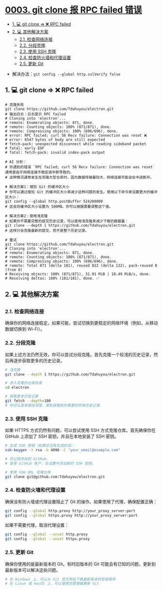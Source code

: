 # [0003. git clone 报 RPC failed 错误](https://github.com/Tdahuyou/git/tree/main/0003.%20git%20clone%20%E6%8A%A5%20RPC%20failed%20%E9%94%99%E8%AF%AF)

<!-- region:toc -->
- [1. 💻 git clone => ❌ RPC failed](#1--git-clone-=>--rpc-failed)
- [2. 💻 其他解决方案](#2--其他解决方案)
  - [2.1. 检查网络连接](#21-检查网络连接)
  - [2.2. 分段克隆](#22-分段克隆)
  - [2.3. 使用 SSH 克隆](#23-使用-ssh-克隆)
  - [2.4. 检查防火墙和代理设置](#24-检查防火墙和代理设置)
  - [2.5. 更新 Git](#25-更新-git)
<!-- endregion:toc -->
- 解决办法：`git config --global http.sslVerify false`

## 1. 💻 git clone => ❌ RPC failed

```shell
# 克隆失败
git clone https://github.com/Tdahuyou/electron.git
# 输出日志：日志提示 RPC failed
# Cloning into 'electron'...
# remote: Enumerating objects: 871, done.
# remote: Counting objects: 100% (871/871), done.
# remote: Compressing objects: 100% (696/696), done.
# error: RPC failed; curl 56 Recv failure: Connection was reset ❌
# error: 6547 bytes of body are still expected
# fetch-pack: unexpected disconnect while reading sideband packet
# fatal: early EOF
# fatal: fetch-pack: invalid index-pack output

# AI 分析：
# 你遇到的错误 `RPC failed; curl 56 Recv failure: Connection was reset` 通常是由于网络连接不稳定或中断导致的。
# 这种情况通常发生在克隆大型仓库时，因为数据传输量较大，网络连接可能会在中途断开。

# 解决方案1：增加 Git 的缓冲区大小
# 你可以通过增加 Git 的缓冲区大小来减少这种问题的发生。使用以下命令来设置更大的缓冲区大小：
git config --global http.postBuffer 524288000
# 这会将缓冲区大小设置为 500MB。你可以根据需要调整这个值。

# 解决方案2：使用浅克隆
# 如果你不需要完整的提交历史记录，可以使用浅克隆来减少下载的数据量：
git clone --depth 1 https://github.com/Tdahuyou/electron.git
# 这样只会克隆最新的提交，而不是整个历史记录。

# 重试
git clone https://github.com/Tdahuyou/electron.git
# Cloning into 'electron'...
# remote: Enumerating objects: 871, done.
# remote: Counting objects: 100% (871/871), done.
# remote: Compressing objects: 100% (696/696), done.
# remote: Total 871 (delta 181), reused 822 (delta 132), pack-reused 0 (from 0)
# Receiving objects: 100% (871/871), 31.91 MiB | 10.49 MiB/s, done.
# Resolving deltas: 100% (181/181), done. ✅
```

## 2. 💻 其他解决方案

### 2.1. 检查网络连接

确保你的网络连接稳定。如果可能，尝试切换到更稳定的网络环境（例如，从移动数据切换到 Wi-Fi）。

### 2.2. 分段克隆

如果上述方法仍然无效，你可以尝试分段克隆。首先克隆一个较浅的历史记录，然后再逐步获取更多的历史记录。


```sh
# 浅克隆
git clone --depth 1 https://github.com/Tdahuyou/electron.git

# 进入克隆的仓库目录
cd electron

# 获取更多历史记录
git fetch --depth=100
# 你可以逐渐增加深度，直到获取到你需要的所有历史记录。
```

### 2.3. 使用 SSH 克隆

如果 HTTPS 方式仍然有问题，可以尝试使用 SSH 方式克隆仓库。首先确保你在 GitHub 上添加了 SSH 密钥，并且在本地安装了 SSH 密钥。

```sh
# 生成 SSH 密钥（如果还没有生成的话）：
ssh-keygen -t rsa -b 4096 -C "your_email@example.com"

# 将公钥添加到 GitHub。
# 登录 GitHub 账户，在设置中添加新的 SSH 密钥。

# 使用 SSH URL 克隆仓库
git clone git@github.com:Tdahuyou/electron.git
```

### 2.4. 检查防火墙和代理设置

确保没有防火墙或代理设置阻止了 Git 的操作。如果使用了代理，确保配置正确：

```sh
git config --global http.proxy http://your_proxy_server:port
git config --global https.proxy http://your_proxy_server:port
```

如果不需要代理，取消代理设置：

```sh
git config --global --unset http.proxy
git config --global --unset https.proxy
```

### 2.5. 更新 Git

确保你使用的是最新版本的 Git。有时旧版本的 Git 可能会有已知的问题，更新到最新版本可以解决这些问题。

```sh
# 在 Windows 上，可以从 Git 官方网站下载最新版本的安装程序
# 在 Linux 或 macOS 上，可以使用包管理器更新 Git
```


